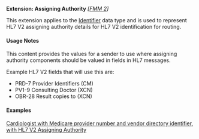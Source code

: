 **Extension: Assigning Authority**  *[[FMM 2](guidance.html)]*

This extension applies to the [Identifier](http://hl7.org/fhir/datatypes.html#identifier) data type and is used to represent HL7 V2 assigning authority details for HL7 V2 identification for routing.

#### Usage Notes

This content provides the values for a sender to use where assigning authority components should be valued in fields in HL7 messages. 

Example HL7 V2 fields that will use this are:

* PRD-7 Provider Identifiers (CM)
* PV1-9 Consulting Doctor (XCN)
* OBR-28 Result copies to (XCN)

#### Examples

[Cardiologist with Medicare provider number and vendor directory identifier, with HL7 V2 Assigning Authority](PractitionerRole-example4.html)
